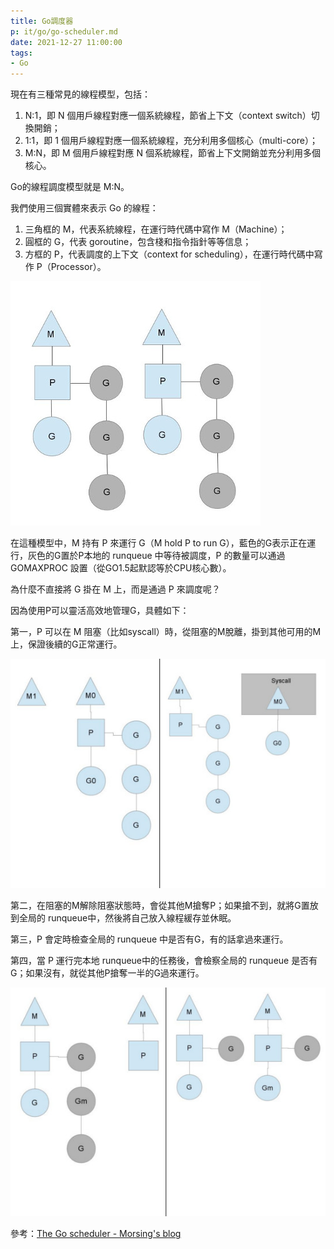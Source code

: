 ```yaml
---
title: Go調度器
p: it/go/go-scheduler.md
date: 2021-12-27 11:00:00
tags:
- Go
---
```


現在有三種常見的線程模型，包括：
1. N:1，即 N 個用戶線程對應一個系統線程，節省上下文（context switch）切換開銷；
2. 1:1，即 1 個用戶線程對應一個系統線程，充分利用多個核心（multi-core）；
3. M:N，即 M 個用戶線程對應 N 個系統線程，節省上下文開銷並充分利用多個核心。

Go的線程調度模型就是 M:N。

<!-- more -->

我們使用三個實體來表示 Go 的線程：
1. 三角框的 M，代表系統線程，在運行時代碼中寫作 M（Machine）；
2. 圓框的 G，代表 goroutine，包含棧和指令指針等等信息；
3. 方框的 P，代表調度的上下文（context for scheduling），在運行時代碼中寫作 P（Processor）。

![M-P-G](go-scheduler/mpg.png)

在這種模型中，M 持有 P 來運行 G（M hold P to run G），藍色的G表示正在運行，灰色的G置於P本地的 runqueue 中等待被調度，P 的數量可以通過 GOMAXPROC 設置（從GO1.5起默認等於CPU核心數）。

為什麼不直接將 G 掛在 M 上，而是通過 P 來調度呢？

因為使用P可以靈活高效地管理G，具體如下：

第一，P 可以在 M 阻塞（比如syscall）時，從阻塞的M脫離，掛到其他可用的M上，保證後續的G正常運行。

![Syscall](go-scheduler/syscall.jpg)

第二，在阻塞的M解除阻塞狀態時，會從其他M搶奪P；如果搶不到，就將G置放到全局的 runqueue中，然後將自己放入線程緩存並休眠。

第三，P 會定時檢查全局的 runqueue 中是否有G，有的話拿過來運行。

第四，當 P 運行完本地 runqueue中的任務後，會檢察全局的 runqueue 是否有G；如果沒有，就從其他P搶奪一半的G過來運行。

![Steal Work](go-scheduler/steal.jpg)

參考：[The Go scheduler - Morsing's blog](https://www.morsmachine.dk/go-scheduler)
